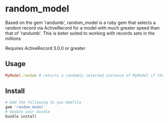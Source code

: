 # random_model

Based on the gem 'randumb', random_model is a ruby gem that selects a random record via ActiveRecord for a model with much
greater speed than that of 'randumb'. This is beter suited to working with records sets in the millions

Requires ActiveRecord 3.0.0 or greater

## Usage

``` ruby
MyModel.random # returns a randomly selected instance of MyModel if there are any, otherwise nil
```

## Install 

``` ruby
# Add the following to you Gemfile
gem 'random_model'
# Update your bundle
bundle install
```
